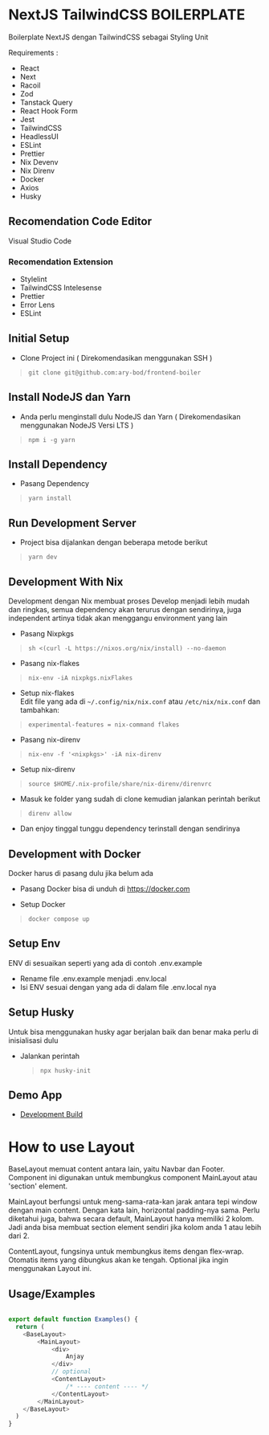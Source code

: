 # NextJS TailwindCSS BOILERPLATE

Boilerplate NextJS dengan TailwindCSS sebagai Styling Unit

Requirements :

- React
- Next
- Racoil
- Zod
- Tanstack Query
- React Hook Form
- Jest
- TailwindCSS
- HeadlessUI
- ESLint
- Prettier
- Nix Devenv
- Nix Direnv
- Docker
- Axios
- Husky

## Recomendation Code Editor

Visual Studio Code

### Recomendation Extension

- Stylelint
- TailwindCSS Intelesense
- Prettier
- Error Lens
- ESLint

## Initial Setup

- Clone Project ini ( Direkomendasikan menggunakan SSH )

> `git clone git@github.com:ary-bod/frontend-boiler`

## Install NodeJS dan Yarn

- Anda perlu menginstall dulu NodeJS dan Yarn ( Direkomendasikan menggunakan NodeJS Versi LTS )

> `npm i -g yarn`

## Install Dependency

- Pasang Dependency

> `yarn install`

## Run Development Server

- Project bisa dijalankan dengan beberapa metode berikut

> `yarn dev`

## Development With Nix

Development dengan Nix membuat proses Develop menjadi lebih mudah dan ringkas, semua dependency akan terurus dengan sendirinya, juga independent artinya tidak akan menggangu environment yang lain

- Pasang Nixpkgs

> `sh <(curl -L https://nixos.org/nix/install) --no-daemon`

- Pasang nix-flakes

> `nix-env -iA nixpkgs.nixFlakes`

- Setup nix-flakes \
  Edit file yang ada di `~/.config/nix/nix.conf` atau `/etc/nix/nix.conf` dan tambahkan:

> `experimental-features = nix-command flakes`

- Pasang nix-direnv

> `nix-env -f '<nixpkgs>' -iA nix-direnv`

- Setup nix-direnv

> `source $HOME/.nix-profile/share/nix-direnv/direnvrc`

- Masuk ke folder yang sudah di clone kemudian jalankan perintah berikut

> `direnv allow`

- Dan enjoy tinggal tunggu dependency terinstall dengan sendirinya

## Development with Docker

Docker harus di pasang dulu jika belum ada

- Pasang Docker bisa di unduh di https://docker.com

- Setup Docker

> `docker compose up`

## Setup Env

ENV di sesuaikan seperti yang ada di contoh .env.example

- Rename file .env.example menjadi .env.local
- Isi ENV sesuai dengan yang ada di dalam file .env.local nya

## Setup Husky

Untuk bisa menggunakan husky agar berjalan baik dan benar maka perlu di inisialisasi dulu

- Jalankan perintah
  > `npx husky-init`

## Demo App

- [Development Build](https://frontend-boiler-three.vercel.app/)


# How to use Layout
BaseLayout memuat content antara lain, yaitu Navbar dan Footer. Component ini digunakan untuk membungkus component MainLayout atau 'section' element.

MainLayout berfungsi untuk meng-sama-rata-kan jarak antara tepi window dengan main content. Dengan kata lain, horizontal padding-nya sama. Perlu diketahui juga, bahwa secara default, MainLayout hanya memiliki 2 kolom. Jadi anda bisa membuat section element sendiri jika kolom anda 1 atau lebih dari 2.

ContentLayout, fungsinya untuk membungkus items dengan flex-wrap. Otomatis items yang dibungkus akan ke tengah. Optional jika ingin menggunakan Layout ini.


## Usage/Examples

```typescript

export default function Examples() {
  return (
    <BaseLayout>
        <MainLayout>
            <div>
                Anjay
            </div>
            // optional
            <ContentLayout>
                /* ---- content ---- */ 
            </ContentLayout>
        </MainLayout>
    </BaseLayout>
  )
}

```

